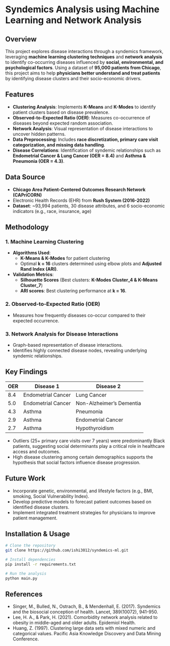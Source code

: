 # Syndemics Analysis using Machine Learning and Network Analysis

## Overview

This project explores disease interactions through a syndemics framework, leveraging **machine learning clustering techniques** and **network analysis** to identify co-occurring diseases influenced by **social, environmental, and psychological factors**. Using a dataset of **95,000 patients from Chicago**, this project aims to help **physicians better understand and treat patients** by identifying disease clusters and their socio-economic drivers.

## Features

- **Clustering Analysis**: Implements **K-Means** and **K-Modes** to identify patient clusters based on disease prevalence.
- **Observed-to-Expected Ratio (OER)**: Measures co-occurrence of diseases beyond expected random association.
- **Network Analysis**: Visual representation of disease interactions to uncover hidden patterns.
- **Data Preprocessing**: Includes **race discretization, primary care visit categorization, and missing data handling**.
- **Disease Correlations**: Identification of syndemic relationships such as **Endometrial Cancer & Lung Cancer (OER = 8.4)** and **Asthma & Pneumonia (OER = 4.3)**.

## Data Source

- **Chicago Area Patient-Centered Outcomes Research Network (CAPriCORN)**
- Electronic Health Records (EHR) from **Rush System (2016-2022)**
- **Dataset**: ~93,994 patients, 30 disease attributes, and 6 socio-economic indicators (e.g., race, insurance, age)

## Methodology

### 1. Machine Learning Clustering
- **Algorithms Used**:
  - **K-Means & K-Modes** for patient clustering
  - Optimal **k = 16** clusters determined using elbow plots and **Adjusted Rand Index (ARI)**.
- **Validation Metrics**:
  - **Silhouette Scores** (Best clusters: **K-Modes Cluster_4 & K-Means Cluster_7**)
  - **ARI scores**: Best clustering performance at **k = 16**.

### 2. Observed-to-Expected Ratio (OER)
- Measures how frequently diseases co-occur compared to their expected occurrence.
<!-- - **Formula**:  
  ```math
  OER = \frac{Observed Coexistence(i, j)}{Expected Coexistence(i, j)}
```math -->

### 3. Network Analysis for Disease Interactions
- Graph-based representation of disease interactions.
- Identifies highly connected disease nodes, revealing underlying syndemic relationships.

## Key Findings
| OER  | Disease 1            | Disease 2                  |
|------|----------------------|----------------------------|
| 8.4  | Endometrial Cancer   | Lung Cancer               |
| 5.0  | Endometrial Cancer   | Non-Alzheimer’s Dementia  |
| 4.3  | Asthma               | Pneumonia                 |
| 2.9  | Asthma               | Endometrial Cancer        |
| 2.7  | Asthma               | Hypothyroidism            |

- Outliers (25+ primary care visits over 7 years) were predominantly Black patients, suggesting social determinants play a critical role in healthcare access and outcomes.
- High disease clustering among certain demographics supports the hypothesis that social factors influence disease progression.

## Future Work
- Incorporate genetic, environmental, and lifestyle factors (e.g., BMI, smoking, Social Vulnerability Index).
- Develop predictive models to forecast patient outcomes based on identified disease clusters.
- Implement integrated treatment strategies for physicians to improve patient management.

## Installation & Usage
```bash
# Clone the repository
git clone https://github.com/ishi3012/syndemics-ml.git

# Install dependencies
pip install -r requirements.txt

# Run the analysis
python main.py

```

## References
- Singer, M., Bulled, N., Ostrach, B., & Mendenhall, E. (2017). Syndemics and the biosocial conception of health. Lancet, 389(10072), 941-950.
- Lee, H. A., & Park, H. (2021). Comorbidity network analysis related to obesity in middle-aged and older adults. Epidemiol Health.
- Huang, Z. (1997). Clustering large data sets with mixed numeric and categorical values. Pacific Asia Knowledge Discovery and Data Mining Conference.

